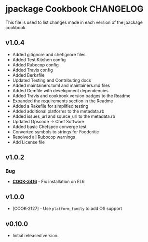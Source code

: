 jpackage Cookbook CHANGELOG
===========================
This file is used to list changes made in each version of the jpackage cookbook.

v1.0.4
------
* Added gitignore and chefignore files
* Added Test Kitchen config
* Added Rubocop config
* Added Travis config
* Added Berksfile
* Updated Testing and Contributing docs
* Added maintainers.toml and maintainers.md files
* Added Gemfile with development dependencies
* Added Travis and cookbook version badges to the Readme
* Expanded the requirements section in the Readme
* Added a Rakefile for simplified testing
* Added additional platforms to the metadata.rb
* Added issues_url and source_url to the metadata.rb
* Updated Opscode -> Chef Software
* Added basic Chefspec converge test
* Converted symbols to strings for Foodcritic
* Resolved all Rubocop warnings
* Add License file

v1.0.2
------
### Bug
- **[COOK-3416](https://tickets.chef.io/browse/COOK-3416)** - Fix installation on EL6

v1.0.0
------
- [COOK-2127] - Use `platform_family` to add OS support

v0.10.0
-------
- Initial released version.
